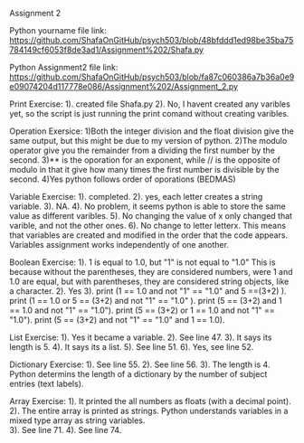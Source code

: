 Assignment 2

Python yourname file link: https://github.com/ShafaOnGitHub/psych503/blob/48bfddd1ed98be35ba75784149cf6053f8de3ad1/Assignment%202/Shafa.py

Python Assignment2 file link: https://github.com/ShafaOnGitHub/psych503/blob/fa87c060386a7b36a0e9e09074204d117778e086/Assignment%202/Assignment_2.py



Print Exercise:
1). created file Shafa.py
2). No, I havent created any varibles yet, so the script is just running the print comand without creating varibles. 

Operation Exersice: 
1)Both the integer division and the float division give the same output, but this might be due to my version of python. 
2)The modulo operator give you the remainder from a dividing the first number by the second. 
3)** is the oporation for an exponent, while // is the opposite of modulo in that it give how many times the first number is divisible by the second. 
4)Yes python follows order of oporations (BEDMAS)

Variable Exercise: 
1). completed. 
2). yes, each letter creates a string variable.
3). NA.
4). No problem, it seems python is able to store the same value as different varibles. 
5). No changing the value of x only changed that varible, and not the other ones. 
6). No change to letter letterx. This means that variables are created and modified in the order that the code appears. Variables assignment works independently of one another. 

Boolean Exercise: 
1). 1 is equal to 1.0, but "1" is not equal to "1.0" This is because without the parentheses, they are considered numbers, were 1 and 1.0 are equal, but with parentheses, they are considered string objects, like a character. 
2). Yes 
3). print (1 == 1.0 and not "1" == "1.0" and 5 ==(3+2) ).
print (1 == 1.0 or 5 == (3+2) and not "1" == "1.0" ).
print (5 == (3+2) and 1 == 1.0 and not "1" == "1.0").
print (5 == (3+2) or 1 == 1.0 and not "1" == "1.0").
print (5 == (3+2) and not "1" == "1.0" and 1 == 1.0).

List Exercise: 
1). Yes it became a variable.
2). See line 47.
3). It says its length is 5.
4). It says its a list. 
5). See line 51.
6). Yes, see line 52.

Dictionary Exercise: 
1). See line 55.
2). See line 56.
3). The length is 4. Python determins the length of a dictionary by the number of subject entries (text labels). 

Array Exercise: 
1). It printed the all numbers as floats (with a decimal point). 
2). The entire array is printed as strings. Python understands variables in a mixed type array as string variables.  
3). See line 71.
4). See line 74.








